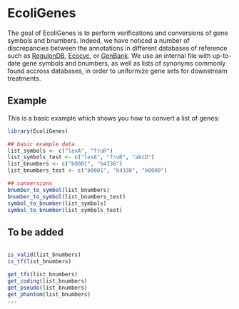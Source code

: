 
# EcoliGenes

<!-- badges: start -->
<!-- badges: end -->

The goal of EcoliGenes is to perform verifications and conversions of gene symbols and bnumbers. Indeed, we have noticed a number of discrepancies between the annotations in different databases of reference such as [RegulonDB](http://regulondb.ccg.unam.mx), [Ecocyc](https://ecocyc.org/), or [GenBank](https://www.ncbi.nlm.nih.gov/genbank/). We use an internal file with up-to-date gene symbols and bnumbers, as well as lists of synonyms commonly found accross databases, in order to uniformize gene sets for downstream treatments. 

<!-- 
## Installation

You can install the released version of EcoliGenes from [CRAN](https://CRAN.R-project.org) with:

``` r
install.packages("EcoliGenes")
```
 -->
 
## Example

This is a basic example which shows you how to convert a list of genes:

``` r
library(EcoliGenes)

## basic example data
list_symbols <- c("lexA", "fruR")
list_symbols_test <- c("lexA", "fruR", "abcD")
list_bnumbers <- c("b0001", "b4338")
list_bnumbers_test <- c("b0001", "b4338", "b8000")

## conversions
bnumber_to_symbol(list_bnumbers)
bnumber_to_symbol(list_bnumbers_test)
symbol_to_bnumber(list_symbols)
symbol_to_bnumber(list_symbols_test)
```

## To be added

``` r

is_valid(list_bnumbers)
is_tf(list_bnumbers)

get_tfs(list_bnumbers)
get_coding(list_bnumbers)
get_pseudo(list_bnumbers)
get_phantom(list_bnumbers)
...
```

